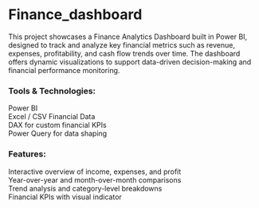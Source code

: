 # Finance_dashboard
This project showcases a Finance Analytics Dashboard built in Power BI, designed to track and analyze key financial metrics such as revenue, expenses, profitability, and cash flow trends over time.
The dashboard offers dynamic visualizations to support data-driven decision-making and financial performance monitoring.

### Tools & Technologies:

Power BI<br/>
Excel / CSV Financial Data<br/>
DAX for custom financial KPIs<br/>
Power Query for data shaping<br/>

### Features:

Interactive overview of income, expenses, and profit<br/>
Year-over-year and month-over-month comparisons<br/>
Trend analysis and category-level breakdowns<br/>
Financial KPIs with visual indicator<br/>
